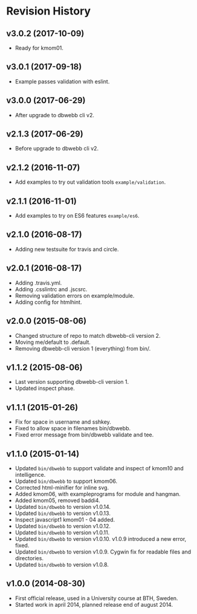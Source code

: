 Revision History
===================

v3.0.2 (2017-10-09)
-------------------

* Ready for kmom01.


v3.0.1 (2017-09-18)
-------------------

* Example passes validation with eslint.


v3.0.0 (2017-06-29)
-------------------

* After upgrade to dbwebb cli v2.


v2.1.3 (2017-06-29)
-------------------

* Before upgrade to dbwebb cli v2.


v2.1.2 (2016-11-07)
-------------------

* Add examples to try out validation tools `example/validation`.


v2.1.1 (2016-11-01)
-------------------

* Add examples to try on ES6 features `example/es6`.


v2.1.0 (2016-08-17)
-------------------

* Adding new testsuite for travis and circle.


v2.0.1 (2016-08-17)
-------------------

* Adding .travis.yml.
* Adding .csslintrc and .jscsrc.
* Removing validation errors on example/module.
* Adding config for htmlhint.


v2.0.0 (2015-08-06)
-------------------

* Changed structure of repo to match dbwebb-cli version 2.
* Moving me/default to .default.
* Removing dbwebb-cli version 1 (everything) from bin/.


v1.1.2 (2015-08-06)
-------------------

* Last version supporting dbwebb-cli version 1.
* Updated inspect phase.


v1.1.1 (2015-01-26)
-------------------

* Fix for space in username and sshkey.
* Fixed to allow space in filenames bin/dbwebb.
* Fixed error message from bin/dbwebb validate and tee.


v1.1.0 (2015-01-14)
-------------------

* Updated `bin/dbwebb` to support validate and inspect of kmom10 and intelligence.
* Updated `bin/dbwebb` to support kmom06.
* Corrected html-minifier for inline svg.
* Added kmom06, with exampleprograms for module and hangman.
* Added kmom05, removed baddi4.
* Updated `bin/dbwebb` to version v1.0.14. 
* Updated `bin/dbwebb` to version v1.0.13. 
* Inspect javascript1 kmom01 - 04 added.
* Updated `bin/dbwebb` to version v1.0.12. 
* Updated `bin/dbwebb` to version v1.0.11. 
* Updated `bin/dbwebb` to version v1.0.10. v1.0.9 introduced a new error, fixed.
* Updated `bin/dbwebb` to version v1.0.9. Cygwin fix for readable files and directories.
* Updated `bin/dbwebb` to version v1.0.8.


v1.0.0 (2014-08-30)
-------------------

* First official release, used in a University course at BTH, Sweden.
* Started work in april 2014, planned release end of august 2014.
